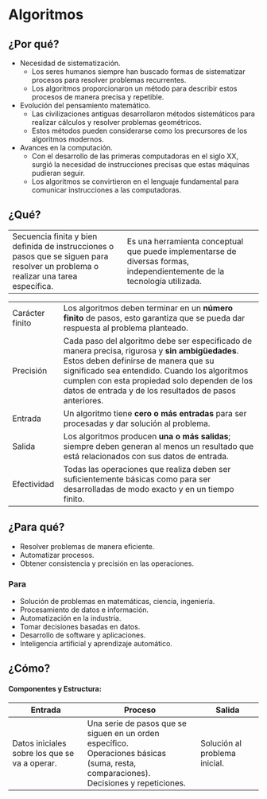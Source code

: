 # Algoritmos

## ¿Por qué?

- Necesidad de sistematización.
  - Los seres humanos siempre han buscado formas de sistematizar procesos para resolver problemas recurrentes.
  - Los algoritmos proporcionaron un método para describir estos procesos de manera precisa y repetible.
- Evolución del pensamiento matemático.
  - Las civilizaciones antiguas desarrollaron métodos sistemáticos para realizar cálculos y resolver problemas geométricos.
  - Estos métodos pueden considerarse como los precursores de los algoritmos modernos.
- Avances en la computación.
  - Con el desarrollo de las primeras computadoras en el siglo XX, surgió la necesidad de instrucciones precisas que estas máquinas pudieran seguir.
  - Los algoritmos se convirtieron en el lenguaje fundamental para comunicar instrucciones a las computadoras.

## ¿Qué?

|||
|-|-|
|Secuencia finita y bien definida de instrucciones o pasos que se siguen para resolver un problema o realizar una tarea específica.|Es una herramienta conceptual que puede implementarse de diversas formas, independientemente de la tecnología utilizada.|

|||
|-|-|
Carácter finito|Los algoritmos deben terminar en un **número finito** de pasos, esto garantiza que se pueda dar respuesta al problema planteado.
Precisión|Cada paso del algoritmo debe ser especificado de manera precisa, rigurosa y **sin ambigüedades**. Estos deben definirse de manera que su significado sea entendido. Cuando los algoritmos cumplen con esta propiedad solo dependen de los datos de entrada y de los resultados de pasos anteriores.
Entrada|Un algoritmo tiene **cero o más entradas** para ser procesadas y dar solución al problema.
Salida|Los algoritmos producen **una o más salidas**; siempre deben generan al menos un resultado que está relacionados con sus datos de entrada.
Efectividad|Todas las operaciones que realiza deben ser suficientemente básicas como para ser desarrolladas de modo exacto y en un tiempo finito.

## ¿Para qué?

- Resolver problemas de manera eficiente.
- Automatizar procesos.
- Obtener consistencia y precisión en las operaciones.

### Para

- Solución de problemas en matemáticas, ciencia, ingeniería.
- Procesamiento de datos e información.
- Automatización en la industria.
- Tomar decisiones basadas en datos.
- Desarrollo de software y aplicaciones.
- Inteligencia artificial y aprendizaje automático.

## ¿Cómo?

#### Componentes y Estructura:

|Entrada|Proceso|Salida|
|-|-|-|
Datos iniciales sobre los que se va a operar.|Una serie de pasos que se siguen en un orden específico.<br>Operaciones básicas (suma, resta, comparaciones).<br>Decisiones y repeticiones.|Solución al problema inicial.
